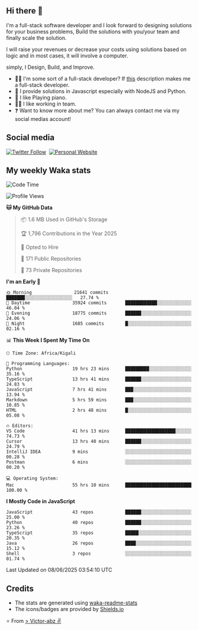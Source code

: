 ## Hi there 👋
I'm a full-stack software developer and I look forward to designing solutions for your business problems, Build the solutions with you/your team and finally scale the solution.

I will raise your revenues or decrease your costs using solutions based on logic and in most cases, it will involve a computer.

simply, I Design, Build, and Improve.

- 👨‍💻 I'm some sort of a full-stack developer? If [this](https://www.w3schools.com/whatis/whatis_fullstack.asp) description makes me a full-stack developer.
- 🌱 I provide solutions in Javascript especially with NodeJS and Python. 
- 🎹 I like Playing piano.
- 👯‍♀️ I like working in team.
- ❓ Want to know more about me? You can always contact me via my social medias account!

## Social media
[![Twitter Follow](https://img.shields.io/twitter/follow/vicky_abz?color=%231DA1F2&label=Twitter&style=for-the-badge&logo=twitter&logoColor=ffffff)](https://twitter.com/vicky_abz)
‎‎ [![Personal Website](https://img.shields.io/static/v1?label=visit&message=victor-abz.com&color=%235F021F&style=for-the-badge)](https://victor-abz.com/)

## My weekly Waka stats
<!--START_SECTION:waka-->
![Code Time](http://img.shields.io/badge/Code%20Time-1%2C710%20hrs%2059%20mins-blue)

![Profile Views](http://img.shields.io/badge/Profile%20Views-0-blue)

**🐱 My GitHub Data** 

> 📦 1.6 MB Used in GitHub's Storage 
 > 
> 🏆 1,796 Contributions in the Year 2025
 > 
> 💼 Opted to Hire
 > 
> 📜 171 Public Repositories 
 > 
> 🔑 73 Private Repositories 
 > 
**I'm an Early 🐤** 

```text
🌞 Morning                21641 commits       ███████░░░░░░░░░░░░░░░░░░   27.74 % 
🌆 Daytime                35924 commits       ████████████░░░░░░░░░░░░░   46.04 % 
🌃 Evening                18775 commits       ██████░░░░░░░░░░░░░░░░░░░   24.06 % 
🌙 Night                  1685 commits        █░░░░░░░░░░░░░░░░░░░░░░░░   02.16 % 
```


📊 **This Week I Spent My Time On** 

```text
🕑︎ Time Zone: Africa/Kigali

💬 Programming Languages: 
Python                   19 hrs 23 mins      █████████░░░░░░░░░░░░░░░░   35.16 % 
TypeScript               13 hrs 41 mins      ██████░░░░░░░░░░░░░░░░░░░   24.83 % 
JavaScript               7 hrs 41 mins       ███░░░░░░░░░░░░░░░░░░░░░░   13.94 % 
Markdown                 5 hrs 59 mins       ███░░░░░░░░░░░░░░░░░░░░░░   10.85 % 
HTML                     2 hrs 48 mins       █░░░░░░░░░░░░░░░░░░░░░░░░   05.08 % 

🔥 Editors: 
VS Code                  41 hrs 13 mins      ███████████████████░░░░░░   74.73 % 
Cursor                   13 hrs 40 mins      ██████░░░░░░░░░░░░░░░░░░░   24.79 % 
IntelliJ IDEA            9 mins              ░░░░░░░░░░░░░░░░░░░░░░░░░   00.28 % 
Postman                  6 mins              ░░░░░░░░░░░░░░░░░░░░░░░░░   00.20 % 

💻 Operating System: 
Mac                      55 hrs 10 mins      █████████████████████████   100.00 % 
```

**I Mostly Code in JavaScript** 

```text
JavaScript               43 repos            ██████░░░░░░░░░░░░░░░░░░░   25.00 % 
Python                   40 repos            ██████░░░░░░░░░░░░░░░░░░░   23.26 % 
TypeScript               35 repos            █████░░░░░░░░░░░░░░░░░░░░   20.35 % 
Java                     26 repos            ████░░░░░░░░░░░░░░░░░░░░░   15.12 % 
Shell                    3 repos             ░░░░░░░░░░░░░░░░░░░░░░░░░   01.74 % 
```




 Last Updated on 08/06/2025 03:54:10 UTC
<!--END_SECTION:waka-->

## Credits
- The stats are generated using [waka-readme-stats](https://github.com/anmol098/waka-readme-stats)
- The icons/badges are provided by [Shields.io](https://shields.io/)

⭐️ From [> Victor-abz ✌](https://victor-abz.com/)
